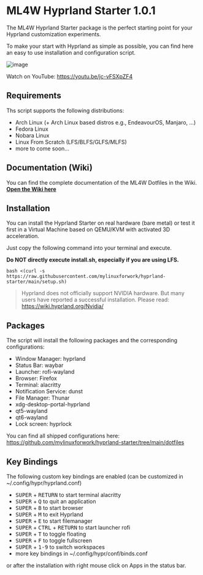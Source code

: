 # ML4W Hyprland Starter 1.0.1

The ML4W Hyprland Starter package is the perfect starting point for your Hyprland customization experiments.

To make your start with Hyprland as simple as possible, you can find here an easy to use installation and configuration script.

![image](https://github.com/mylinuxforwork/hyprland-starter/assets/145253254/0e6b3bcd-7b60-4d11-a7c4-7fc3ad708adf)

Watch on YouTube: https://youtu.be/jc-vFSXpZF4

## Requirements

Ths script supports the following distributions:
* Arch Linux (+ Arch Linux based distros e.g., EndeavourOS, Manjaro, ...)
* Fedora Linux
* Nobara Linux
* Linux From Scratch (LFS/BLFS/GLFS/MLFS)
* more to come soon...

## Documentation (Wiki)

You can find the complete documentation of the ML4W Dotfiles in the Wiki. <b>[Open the Wiki here](https://github.com/mylinuxforwork/hyprland-starter/wiki)</b>

## Installation

You can install the Hyprland Starter on real hardware (bare metal) or test it first in a Virtual Machine based on QEMU/KVM with activated 3D acceleration.

Just copy the following command into your terminal and execute.

**Do NOT directly execute install.sh, especially if you are using LFS.**

```
bash <(curl -s https://raw.githubusercontent.com/mylinuxforwork/hyprland-starter/main/setup.sh)
```

> Hyprland does not officially support NVIDIA hardware. But many users have reported a successful installation. Please read: https://wiki.hyprland.org/Nvidia/

## Packages

The script will install the following packages and the corresponding configurations:

- Window Manager: hyprland 
- Status Bar: waybar 
- Launcher: rofi-wayland 
- Browser: Firefox
- Terminal: alacritty 
- Notification Service: dunst 
- File Manager: Thunar
- xdg-desktop-portal-hyprland 
- qt5-wayland 
- qt6-wayland 
- Lock screen: hyprlock

You can find all shipped configurations here: https://github.com/mylinuxforwork/hyprland-starter/tree/main/dotfiles

## Key Bindings

The following custom key bindings are enabled (can be customized in ~/.config/hypr/hyprland.conf)

- <kbd>SUPER</kbd> + <kbd>RETURN</kbd> to start terminal alacritty
- <kbd>SUPER</kbd> + <kbd>Q</kbd> to quit an application
- <kbd>SUPER</kbd> + <kbd>B</kbd> to start browser
- <kbd>SUPER</kbd> + <kbd>M</kbd> to exit Hyprland
- <kbd>SUPER</kbd> + <kbd>E</kbd> to start filemanager
- <kbd>SUPER</kbd></kbd> + <kbd>CTRL</kbd> + <kbd>RETURN</kbd> to start launcher rofi
- <kbd>SUPER</kbd> + <kbd>T</kbd> to toggle floating
- <kbd>SUPER</kbd> + <kbd>F</kbd> to toggle fullscreen
- <kbd>SUPER</kbd> + <kbd>1-9</kbd> to switch workspaces
- more key bindings in ~/.config/hypr/conf/binds.conf

or after the installation with right mouse click on Apps in the status bar.
